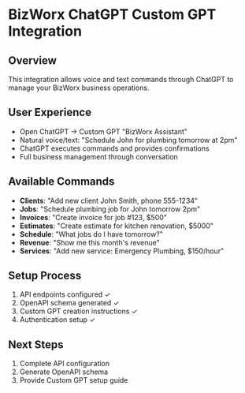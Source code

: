 # BizWorx ChatGPT Custom GPT Integration

## Overview
This integration allows voice and text commands through ChatGPT to manage your BizWorx business operations.

## User Experience
- Open ChatGPT → Custom GPT "BizWorx Assistant"
- Natural voice/text: "Schedule John for plumbing tomorrow at 2pm"
- ChatGPT executes commands and provides confirmations
- Full business management through conversation

## Available Commands
- **Clients**: "Add new client John Smith, phone 555-1234"
- **Jobs**: "Schedule plumbing job for John tomorrow 2pm"
- **Invoices**: "Create invoice for job #123, $500"
- **Estimates**: "Create estimate for kitchen renovation, $5000"
- **Schedule**: "What jobs do I have tomorrow?"
- **Revenue**: "Show me this month's revenue"
- **Services**: "Add new service: Emergency Plumbing, $150/hour"

## Setup Process
1. API endpoints configured ✓
2. OpenAPI schema generated ✓
3. Custom GPT creation instructions ✓
4. Authentication setup ✓

## Next Steps
1. Complete API configuration
2. Generate OpenAPI schema
3. Provide Custom GPT setup guide